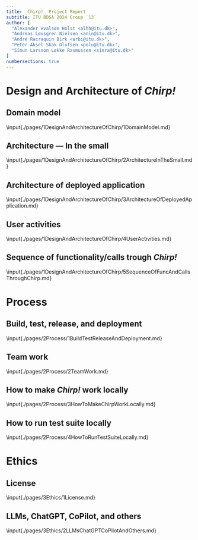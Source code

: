 ```yaml
---
title: _Chirp!_ Project Report
subtitle: ITU BDSA 2024 Group `13`
author: [
  "Alexander Hvalsøe Holst <alhh@itu.dk>",
  "Andreas Løvsgren Nielsen <anln@itu.dk>",
  "André Racraquin Birk <arbi@itu.dk>",
  "Peter Aksel Skak Olufsen <polu@itu.dk>",
  "Símun Larsson Løkke Rasmussen <simra@itu.dk>"
]
numbersections: true
---
```


# Design and Architecture of *Chirp!*

## Domain model
\input{./pages/1DesignAndArchitectureOfChirp/1DomainModel.md}

## Architecture — In the small
\input{./pages/1DesignAndArchitectureOfChirp/2ArchitectureInTheSmall.md}

## Architecture of deployed application
\input{./pages/1DesignAndArchitectureOfChirp/3ArchitectureOfDeployedApplication.md}

## User activities
\input{./pages/1DesignAndArchitectureOfChirp/4UserActivities.md}

## Sequence of functionality/calls trough *Chirp!*
\input{./pages/1DesignAndArchitectureOfChirp/5SequenceOfFuncAndCallsThroughChirp.md}

# Process

## Build, test, release, and deployment
\input{./pages/2Process/1BuildTestReleaseAndDeployment.md}

## Team work
\input{./pages/2Process/2TeamWork.md}

## How to make *Chirp!* work locally
\input{./pages/2Process/3HowToMakeChirpWorkLocally.md}

## How to run test suite locally
\input{./pages/2Process/4HowToRunTestSuiteLocally.md}

# Ethics

## License
\input{./pages/3Ethics/1License.md}

## LLMs, ChatGPT, CoPilot, and others
\input{./pages/3Ethics/2LLMsChatGPTCoPilotAndOthers.md}
